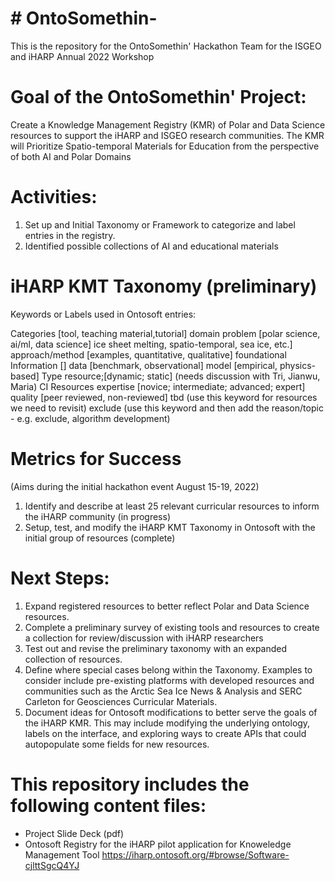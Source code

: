 # # OntoSomethin-
This is the repository for the OntoSomethin' Hackathon Team for the ISGEO and iHARP Annual 2022 Workshop

# Goal of the OntoSomethin' Project: 
Create a Knowledge Management Registry (KMR) of Polar and Data Science resources to support the iHARP and ISGEO research communities. 
The KMR will Prioritize Spatio-temporal Materials for Education from the perspective of both AI and Polar Domains

# Activities: 
1) Set up and Initial Taxonomy or Framework to categorize and label entries in the registry. 
2) Identified possible collections of AI and educational materials





# iHARP KMT Taxonomy (preliminary)
Keywords or Labels used in Ontosoft entries: 

Categories [tool, teaching material,tutorial]
domain problem 
[polar science,
ai/ml, 
data science] 
 ice sheet melting, spatio-temporal, sea ice, etc.]
approach/method [examples, quantitative, qualitative]
foundational Information []
data [benchmark, observational]
model [empirical, physics-based]
Type resource;[dynamic; static]
(needs discussion with Tri, Jianwu, Maria) CI Resources 
expertise [novice; intermediate; advanced; expert]
quality [peer reviewed, non-reviewed]
tbd (use this keyword for resources we need to revisit)
exclude (use this keyword and then add the reason/topic - e.g. exclude, algorithm development)



# Metrics for Success 
(Aims during the initial hackathon event August 15-19, 2022)
1) Identify and describe at least 25 relevant curricular resources to inform the iHARP community (in progress)
2) Setup, test, and modify the iHARP KMT Taxonomy in Ontosoft with the initial group of resources (complete)

# Next Steps: 
1) Expand registered resources to better reflect Polar and Data Science resources. 
2) Complete a preliminary survey of existing tools and resources to create a collection for review/discussion with iHARP researchers
3) Test out and revise the preliminary taxonomy with an expanded collection of resources. 
4) Define where special cases belong within the Taxonomy. Examples to consider include pre-existing platforms with developed resources and communities such as the Arctic Sea Ice News & Analysis and SERC Carleton for Geosciences Curricular Materials. 
5) Document ideas for Ontosoft modifications to better serve the goals of the iHARP KMR. This may include modifying the underlying ontology, labels on the interface, and exploring ways to create APIs that could autopopulate some fields for new resources.


# This repository includes the following content files: 
- Project Slide Deck (pdf)
- Ontosoft Registry for the iHARP pilot application for Knoweledge Management Tool
      https://iharp.ontosoft.org/#browse/Software-cjlttSgcQ4YJ
      
      
